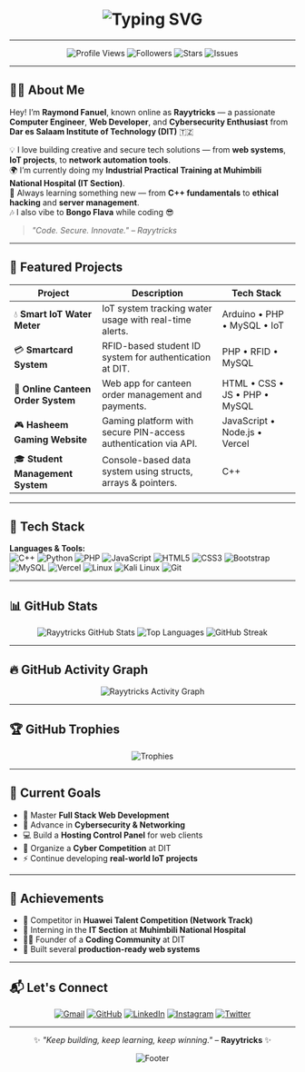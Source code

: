 <!-- Intro Typing Animation -->
<h1 align="center">
  <img src="https://readme-typing-svg.herokuapp.com?font=Fira+Code&size=28&duration=2800&pause=1000&color=00F7FF&center=true&vCenter=true&width=800&lines=Hey%2C+I'm+Rayytricks+👋;Computer+Engineer+%26+Web+Developer;Cybersecurity+Learner+from+DIT;Welcome+to+my+tech+world!+🚀" alt="Typing SVG" />
</h1>

---

<div align="center">

![Profile Views](https://komarev.com/ghpvc/?username=raymondfanuel&label=Profile%20Views&color=00f7ff&style=flat-square)
![Followers](https://img.shields.io/github/followers/raymondfanuel?style=social)
![Stars](https://img.shields.io/github/stars/raymondfanuel?style=social)
![Issues](https://img.shields.io/github/issues/raymondfanuel/RAY-MD?color=00f7ff)

</div>

---

## 👨‍💻 About Me  

Hey! I’m **Raymond Fanuel**, known online as **Rayytricks** — a passionate **Computer Engineer**, **Web Developer**, and **Cybersecurity Enthusiast** from **Dar es Salaam Institute of Technology (DIT)** 🇹🇿  

💡 I love building creative and secure tech solutions — from **web systems**, **IoT projects**, to **network automation tools**.  
🌍 I’m currently doing my **Industrial Practical Training at Muhimbili National Hospital (IT Section)**.  
🎯 Always learning something new — from **C++ fundamentals** to **ethical hacking** and **server management**.  
🎶 I also vibe to **Bongo Flava** while coding 😎  

> *"Code. Secure. Innovate." – Rayytricks*

---

## 🚀 Featured Projects  

| Project | Description | Tech Stack |
|----------|--------------|-------------|
| 💧 **Smart IoT Water Meter** | IoT system tracking water usage with real-time alerts. | Arduino • PHP • MySQL • IoT |
| 💳 **Smartcard System** | RFID-based student ID system for authentication at DIT. | PHP • RFID • MySQL |
| 🍔 **Online Canteen Order System** | Web app for canteen order management and payments. | HTML • CSS • JS • PHP • MySQL |
| 🎮 **Hasheem Gaming Website** | Gaming platform with secure PIN-access authentication via API. | JavaScript • Node.js • Vercel |
| 🎓 **Student Management System** | Console-based data system using structs, arrays & pointers. | C++ |

---

## 🧠 Tech Stack  

**Languages & Tools:**  
![C++](https://img.shields.io/badge/C++-00599C?style=for-the-badge&logo=c%2B%2B&logoColor=white)
![Python](https://img.shields.io/badge/Python-3670A0?style=for-the-badge&logo=python&logoColor=ffdd54)
![PHP](https://img.shields.io/badge/PHP-777BB4?style=for-the-badge&logo=php&logoColor=white)
![JavaScript](https://img.shields.io/badge/JavaScript-F7E017?style=for-the-badge&logo=javascript&logoColor=black)
![HTML5](https://img.shields.io/badge/HTML5-E96228?style=for-the-badge&logo=html5&logoColor=white)
![CSS3](https://img.shields.io/badge/CSS3-2965F1?style=for-the-badge&logo=css3&logoColor=white)
![Bootstrap](https://img.shields.io/badge/Bootstrap-7A43B6?style=for-the-badge&logo=bootstrap&logoColor=white)
![MySQL](https://img.shields.io/badge/MySQL-005C84?style=for-the-badge&logo=mysql&logoColor=white)
![Vercel](https://img.shields.io/badge/Vercel-000000?style=for-the-badge&logo=vercel&logoColor=white)
![Linux](https://img.shields.io/badge/Linux-FCC624?style=for-the-badge&logo=linux&logoColor=black)
![Kali Linux](https://img.shields.io/badge/Kali_Linux-557C94?style=for-the-badge&logo=kali-linux&logoColor=white)
![Git](https://img.shields.io/badge/Git-F14E32?style=for-the-badge&logo=git&logoColor=white)

---

## 📊 GitHub Stats  

<div align="center">

![Rayytricks GitHub Stats](https://github-readme-stats.vercel.app/api?username=raymondfanuel&show_icons=true&theme=tokyonight&count_private=true)
![Top Languages](https://github-readme-stats.vercel.app/api/top-langs/?username=raymondfanuel&layout=compact&theme=tokyonight)
![GitHub Streak](https://streak-stats.demolab.com?user=raymondfanuel&theme=tokyonight&hide_border=false)

</div>

---

## 🔥 GitHub Activity Graph  

<div align="center">

![Rayytricks Activity Graph](https://github-readme-activity-graph.vercel.app/graph?username=raymondfanuel&bg_color=0d1117&color=00f7ff&line=00f7ff&point=ffffff&area=true&hide_border=true)

</div>

---

## 🏆 GitHub Trophies  

<div align="center">

![Trophies](https://github-profile-trophy.vercel.app/?username=raymondfanuel&theme=tokyonight&no-frame=true&row=1&column=6)

</div>

---

## 🎯 Current Goals  

- 🚀 Master **Full Stack Web Development**  
- 🔐 Advance in **Cybersecurity & Networking**  
- 💻 Build a **Hosting Control Panel** for web clients  
- 🧠 Organize a **Cyber Competition** at DIT  
- ⚡ Continue developing **real-world IoT projects**

---

## 🏅 Achievements  

- 🥇 Competitor in **Huawei Talent Competition (Network Track)**  
- 💼 Interning in the **IT Section** at **Muhimbili National Hospital**  
- 👨‍💻 Founder of a **Coding Community** at DIT  
- 🧰 Built several **production-ready web systems**  

---

## 📬 Let's Connect  

<div align="center">

[![Gmail](https://img.shields.io/badge/Email-D14836?style=for-the-badge&logo=gmail&logoColor=white)](mailto:raymondfanuel1@gmail.com)
[![GitHub](https://img.shields.io/badge/GitHub-000000?style=for-the-badge&logo=github&logoColor=white)](https://github.com/raymondfanuel)
[![LinkedIn](https://img.shields.io/badge/LinkedIn-0072b1?style=for-the-badge&logo=linkedin&logoColor=white)](#)
[![Instagram](https://img.shields.io/badge/Instagram-E4405F?style=for-the-badge&logo=instagram&logoColor=white)](#)
[![Twitter](https://img.shields.io/badge/Twitter-1DA1F2?style=for-the-badge&logo=twitter&logoColor=white)](#)

</div>

---

<div align="center">
  
✨ *"Keep building, keep learning, keep winning."* – **Rayytricks** ✨  

![Footer](https://capsule-render.vercel.app/api?type=waving&color=0:00c6ff,100:0072ff&height=100&section=footer)

</div>
